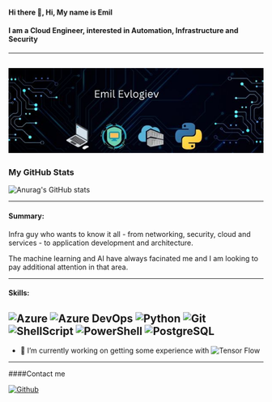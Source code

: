 #### Hi there 👋, Hi, My name is Emil
#### I am a Cloud Engineer, interested in Automation, Infrastructure and Security
------------------------------------------------------------------------------------------
![I am a Cloud Engineer, interested in Automation, Infrastructure and Security](https://github.com/Irtun/Hello/blob/main/emil.jpg)
------------------------------------------------------------------------------------------
### My GitHub Stats
![Anurag's GitHub stats](https://github-readme-stats-git-masterrstaa-rickstaa.vercel.app/api?username=Irtun&show_icons=true&theme=radical)

------------------------------------------------------------------------------------------
#### Summary:

Infra guy who wants to know it all - from networking, security, cloud and services - to application development and architecture.

The machine learning and AI have always facinated me and I am looking to pay additional attention in that area.


------------------------------------------------------------------------------------------
#### Skills:
![Azure](https://img.shields.io/badge/Microsoft_Azure-0089D6?style=for-the-badge&logo=microsoft-azure&logoColor=white)
![Azure DevOps](https://img.shields.io/badge/Azure_DevOps-0078D7?style=for-the-badge&logo=azure-devops&logoColor=white)
![Python](https://img.shields.io/badge/Python-3776AB?style=for-the-badge&logo=python&logoColor=white)
![Git](https://img.shields.io/badge/GIT-E44C30?style=for-the-badge&logo=git&logoColor=white)
![ShellScript](https://img.shields.io/badge/Shell_Script-121011?style=for-the-badge&logo=gnu-bash&logoColor=white)
![PowerShell](https://img.shields.io/badge/powershell-5391FE?style=for-the-badge&logo=powershell&logoColor=white)
![PostgreSQL](https://img.shields.io/badge/PostgreSQL-316192?style=for-the-badge&logo=postgresql&logoColor=white)
------------------------------------------------------------------------------------------


- 🔭 I’m currently working on getting some experience with ![Tensor Flow](https://img.shields.io/badge/TensorFlow-FF6F00?style=for-the-badge&logo=tensorflow&logoColor=white)


------------------------------------------------------------------------------------------

####Contact me

[![Github](https://img.shields.io/github/followers/Irtun?label=Follow&style=social)](https://github.com/Irtun)
